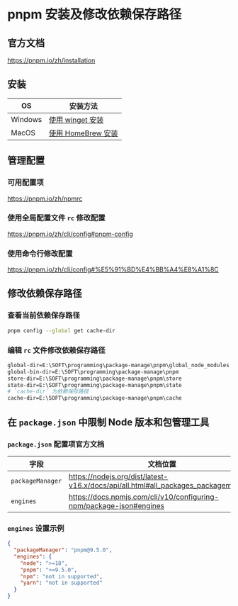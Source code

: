 # pnpm 安装及修改依赖保存路径

## 官方文档

<https://pnpm.io/zh/installation>

## 安装

| OS      | 安装方法                                                                                             |
| ------- | ---------------------------------------------------------------------------------------------------- |
| Windows | [使用 winget 安装](https://pnpm.io/zh/installation#%E4%BD%BF%E7%94%A8winget%E5%AE%89%E8%A3%85)       |
| MacOS   | [使用 HomeBrew 安装](https://pnpm.io/zh/installation#%E4%BD%BF%E7%94%A8-homebrew-%E5%AE%89%E8%A3%85) |

## 管理配置

### 可用配置项

<https://pnpm.io/zh/npmrc>

### 使用全局配置文件 `rc` 修改配置

<https://pnpm.io/zh/cli/config#pnpm-config>

### 使用命令行修改配置

<https://pnpm.io/zh/cli/config#%E5%91%BD%E4%BB%A4%E8%A1%8C>

## 修改依赖保存路径

### 查看当前依赖保存路径

```sh
pnpm config --global get cache-dir
```

### 编辑 `rc` 文件修改依赖保存路径

```sh
global-dir=E:\SOFT\programming\package-manage\pnpm\global_node_modules
global-bin-dir=E:\SOFT\programming\package-manage\pnpm
store-dir=E:\SOFT\programming\package-manage\pnpm\store
state-dir=E:\SOFT\programming\package-manage\pnpm\state
# `cache-dir` 为依赖保存路径
cache-dir=E:\SOFT\programming\package-manage\pnpm\cache
```

## 在 `package.json` 中限制 Node 版本和包管理工具

### `package.json` 配置项官方文档

| 字段             | 文档位置                                                                             |
| ---------------- | ------------------------------------------------------------------------------------ |
| `packageManager` | <https://nodejs.org/dist/latest-v16.x/docs/api/all.html#all_packages_packagemanager> |
| `engines`        | <https://docs.npmjs.com/cli/v10/configuring-npm/package-json#engines>                |

### `engines` 设置示例

```json
{
  "packageManager": "pnpm@9.5.0",
  "engines": {
    "node": ">=18",
    "pnpm": ">=9.5.0",
    "npm": "not in supported",
    "yarn": "not in supported"
  }
}
```
